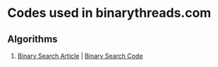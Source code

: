 # Codes used in binarythreads.com 

## Algorithms 

1. [Binary Search Article](https://binarythreads.com)  |  [Binary Search Code](https://github.com/thearyanahmed/codes-of-binarythreads/blob/master/src/algorithms/binary_search.rs)